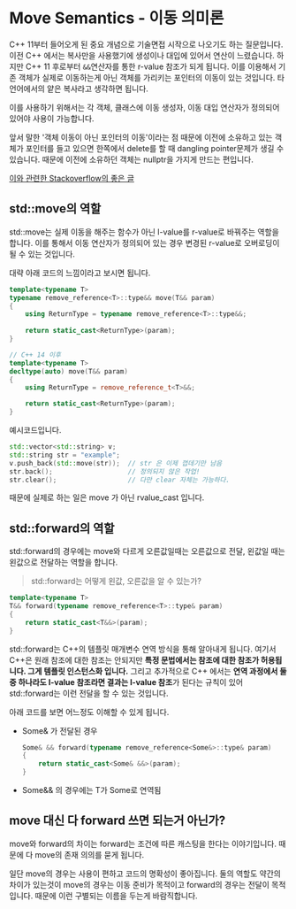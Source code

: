 # Move Semantics - 이동 의미론


C++ 11부터 들어오게 된 중요 개념으로 기술면접 시작으로 나오기도 하는 질문입니다. 이전 C++ 에서는 복사만을 사용했기에 생성이나 대입에 있어서 연산이 느렸습니다. 하지만 C++ 11 후로부터 `&&`연산자를 통한 r-value 참조가 되게 됩니다. 이를 이용해서 기존 객체가 실제로 이동하는게 아닌 객체를 가리키는 포인터의 이동이 있는 것입니다. 타 언어에서의 얕은 복사라고 생각하면 됩니다.

이를 사용하기 위해서는 각 객체, 클래스에 이동 생성자, 이동 대입 연산자가 정의되어 있어야 사용이 가능합니다.

앞서 말한 '객체 이동이 아닌 포인터의 이동'이라는 점 때문에 이전에 소유하고 있는 객체가 포인터를 들고 있으면 한쪽에서 delete를 할 때 dangling pointer문제가 생길 수 있습니다. 때문에 이전에 소유하던 객체는 nullptr을 가지게 만드는 편입니다.



[이와 관련한 Stackoverflow의 좋은 글](https://stackoverflow.com/questions/3106110/what-is-move-semantics)



## std::move의 역할

std::move는 실제 이동을 해주는 함수가 아닌 l-value를 r-value로 바꿔주는 역할을 합니다. 이를 통해서 이동 연산자가 정의되어 있는 경우 변경된 r-value로 오버로딩이 될 수 있는 것입니다.	

대략 아래 코드의 느낌이라고 보시면 됩니다.

```c++
template<typename T>
typename remove_reference<T>::type&& move(T&& param)
{
	using ReturnType = typename remove_reference<T>::type&&;
	
	return static_cast<ReturnType>(param);
}

// C++ 14 이후
template<typename T>
decltype(auto) move(T&& param)
{
	using ReturnType = remove_reference_t<T>&&;

	return static_cast<ReturnType>(param);
}
```
예시코드입니다.
```cpp
std::vector<std::string> v;
std::string str = "example";
v.push_back(std::move(str));  // str 은 이제 껍데기만 남음
str.back();                   // 정의되지 않은 작업!
str.clear();                  // 다만 clear 자체는 가능하다.
```

때문에 실제로 하는 일은 move 가 아닌 rvalue_cast 입니다.



## std::forward의 역할

std::forward의 경우에는 move와 다르게 오른값일때는 오른값으로 전달, 왼값일 때는 왼값으로 전달하는 역할을 합니다.



> std::forward는 어떻게 왼값, 오른값을 알 수 있는가?

```C++
template<typename T>
T&& forward(typename remove_reference<T>::type& param)
{
	return static_cast<T&&>(param);
}
```

std::forward는 C++의 템플릿 매개변수 연역 방식을 통해 알아내게 됩니다. 여기서 C++은 원래 참조에 대한 참조는 안되지만 **특정 문법에서는 참조에 대한 참조가 허용됩니다. 그게 템플릿 인스턴스화 입니다.** 그리고 추가적으로 C++ 에서는 **연역 과정에서 둘 중 하나라도 l-value 참조라면 결과는 l-value 참조**가 된다는 규칙이 있어 std::forward는 이런 전달을 할 수 있는 것입니다.



아래 코드를 보면 어느정도 이해할 수 있게 됩니다.

- Some& 가 전달된 경우

    ```C++
    Some& && forward(typename remove_reference<Some&>::type& param)
    {	
        return static_cast<Some& &&>(param);
    }
    ```

- Some&& 의 경우에는 T가 Some로 연역됨



## move 대신 다 forward 쓰면 되는거 아닌가?

move와 forward의 차이는 forward는 조건에 따른 캐스팅을 한다는 이야기입니다. 때문에 다 move의 존재 의의를 묻게 됩니다.

일단 move의 경우는 사용이 편하고 코드의 명확성이 좋아집니다. 둘의 역할도 약간의 차이가 있는것이 move의 경우는 이동 준비가 목적이고 forward의 경우는 전달이 목적입니다. 때문에 이런 구별되는 이름을 두는게 바람직합니다.
